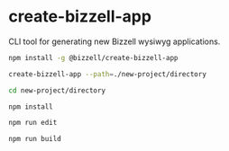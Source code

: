 # create-bizzell-app

CLI tool for generating new Bizzell wysiwyg applications.

```bash
npm install -g @bizzell/create-bizzell-app

create-bizzell-app --path=./new-project/directory

cd new-project/directory

npm install

npm run edit

npm run build
```
